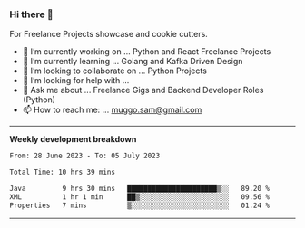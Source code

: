 ### Hi there 👋 



For Freelance Projects showcase and cookie cutters.

- 🔭 I’m currently working on ... Python and React Freelance Projects
- 🌱 I’m currently learning ... Golang and Kafka Driven Design
- 👯 I’m looking to collaborate on ... Python Projects
- 🤔 I’m looking for help with ...
- 💬 Ask me about ... Freelance Gigs and Backend Developer Roles (Python)
- 📫 How to reach me: ... muggo.sam@gmail.com
---------
**Weekly development breakdown**
<!--START_SECTION:waka-->

```txt
From: 28 June 2023 - To: 05 July 2023

Total Time: 10 hrs 39 mins

Java         9 hrs 30 mins   ██████████████████████▒░░   89.20 %
XML          1 hr 1 min      ██▒░░░░░░░░░░░░░░░░░░░░░░   09.56 %
Properties   7 mins          ▒░░░░░░░░░░░░░░░░░░░░░░░░   01.24 %
```

<!--END_SECTION:waka-->

----------


